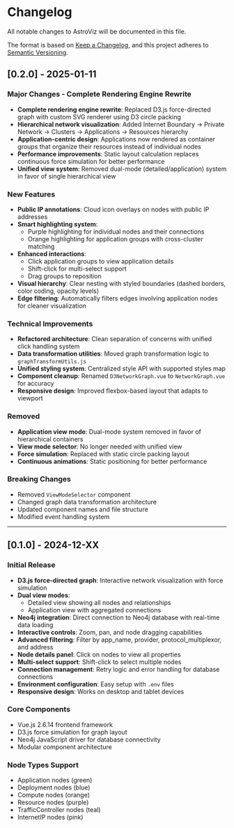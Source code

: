 # Changelog

All notable changes to AstroViz will be documented in this file.

The format is based on [Keep a Changelog](https://keepachangelog.com/en/1.0.0/),
and this project adheres to [Semantic Versioning](https://semver.org/spec/v2.0.0.html).

## [0.2.0] - 2025-01-11

### Major Changes - Complete Rendering Engine Rewrite
- **Complete rendering engine rewrite**: Replaced D3.js force-directed graph with custom SVG renderer using D3 circle packing
- **Hierarchical network visualization**: Added Internet Boundary → Private Network → Clusters → Applications → Resources hierarchy
- **Application-centric design**: Applications now rendered as container groups that organize their resources instead of individual nodes
- **Performance improvements**: Static layout calculation replaces continuous force simulation for better performance
- **Unified view system**: Removed dual-mode (detailed/application) system in favor of single hierarchical view

### New Features
- **Public IP annotations**: Cloud icon overlays on nodes with public IP addresses
- **Smart highlighting system**: 
  - Purple highlighting for individual nodes and their connections
  - Orange highlighting for application groups with cross-cluster matching
- **Enhanced interactions**: 
  - Click application groups to view application details
  - Shift-click for multi-select support
  - Drag groups to reposition
- **Visual hierarchy**: Clear nesting with styled boundaries (dashed borders, color coding, opacity levels)
- **Edge filtering**: Automatically filters edges involving application nodes for cleaner visualization

### Technical Improvements
- **Refactored architecture**: Clean separation of concerns with unified click handling system
- **Data transformation utilities**: Moved graph transformation logic to `graphTransformUtils.js`
- **Unified styling system**: Centralized style API with supported styles map
- **Component cleanup**: Renamed `D3NetworkGraph.vue` to `NetworkGraph.vue` for accuracy
- **Responsive design**: Improved flexbox-based layout that adapts to viewport

### Removed
- **Application view mode**: Dual-mode system removed in favor of hierarchical containers
- **View mode selector**: No longer needed with unified view
- **Force simulation**: Replaced with static circle packing layout
- **Continuous animations**: Static positioning for better performance

### Breaking Changes
- Removed `ViewModeSelector` component
- Changed graph data transformation architecture
- Updated component names and file structure
- Modified event handling system

---

## [0.1.0] - 2024-12-XX

### Initial Release
- **D3.js force-directed graph**: Interactive network visualization with force simulation
- **Dual view modes**:
  - Detailed view showing all nodes and relationships
  - Application view with aggregated connections
- **Neo4j integration**: Direct connection to Neo4j database with real-time data loading
- **Interactive controls**: Zoom, pan, and node dragging capabilities
- **Advanced filtering**: Filter by app_name, provider, protocol_multiplexor, and address
- **Node details panel**: Click on nodes to view all properties
- **Multi-select support**: Shift-click to select multiple nodes
- **Connection management**: Retry logic and error handling for database connections
- **Environment configuration**: Easy setup with `.env` files
- **Responsive design**: Works on desktop and tablet devices

### Core Components
- Vue.js 2.6.14 frontend framework
- D3.js force simulation for graph layout
- Neo4j JavaScript driver for database connectivity
- Modular component architecture

### Node Types Support
- Application nodes (green)
- Deployment nodes (blue) 
- Compute nodes (orange)
- Resource nodes (purple)
- TrafficController nodes (teal)
- InternetIP nodes (pink)